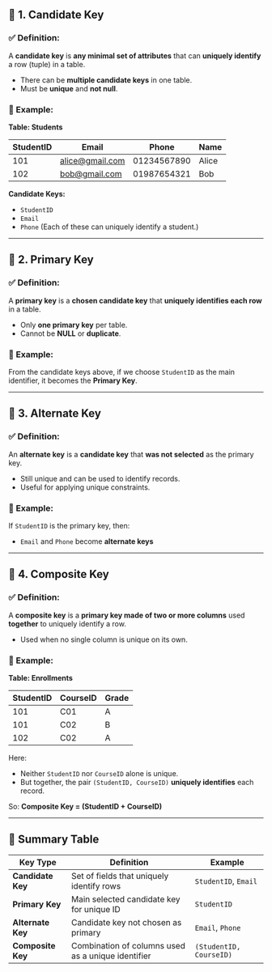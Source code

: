 ## 🔑 1. **Candidate Key**

### ✅ Definition:

A **candidate key** is **any minimal set of attributes** that can **uniquely identify** a row (tuple) in a table.

* There can be **multiple candidate keys** in one table.
* Must be **unique** and **not null**.

### 📌 Example:

**Table: Students**

| StudentID | Email                                     | Phone       | Name  |
| --------- | ----------------------------------------- | ----------- | ----- |
| 101       | [alice@gmail.com](mailto:alice@gmail.com) | 01234567890 | Alice |
| 102       | [bob@gmail.com](mailto:bob@gmail.com)     | 01987654321 | Bob   |

**Candidate Keys:**

* `StudentID`
* `Email`
* `Phone`
  (Each of these can uniquely identify a student.)

---

## 🔑 2. **Primary Key**

### ✅ Definition:

A **primary key** is a **chosen candidate key** that **uniquely identifies each row** in a table.

* Only **one primary key** per table.
* Cannot be **NULL** or **duplicate**.

### 📌 Example:

From the candidate keys above, if we choose `StudentID` as the main identifier, it becomes the **Primary Key**.

---

## 🔑 3. **Alternate Key**

### ✅ Definition:

An **alternate key** is a **candidate key** that **was not selected** as the primary key.

* Still unique and can be used to identify records.
* Useful for applying unique constraints.

### 📌 Example:

If `StudentID` is the primary key, then:

* `Email` and `Phone` become **alternate keys**

---

## 🔑 4. **Composite Key**

### ✅ Definition:

A **composite key** is a **primary key made of two or more columns** used **together** to uniquely identify a row.

* Used when no single column is unique on its own.

### 📌 Example:

**Table: Enrollments**

| StudentID | CourseID | Grade |
| --------- | -------- | ----- |
| 101       | C01      | A     |
| 101       | C02      | B     |
| 102       | C02      | A     |

Here:

* Neither `StudentID` nor `CourseID` alone is unique.
* But together, the pair `(StudentID, CourseID)` **uniquely identifies** each record.

So:
**Composite Key = (StudentID + CourseID)**

---

## 🔁 Summary Table

| Key Type          | Definition                                         | Example                 |
| ----------------- | -------------------------------------------------- | ----------------------- |
| **Candidate Key** | Set of fields that uniquely identify rows          | `StudentID`, `Email`    |
| **Primary Key**   | Main selected candidate key for unique ID          | `StudentID`             |
| **Alternate Key** | Candidate key not chosen as primary                | `Email`, `Phone`        |
| **Composite Key** | Combination of columns used as a unique identifier | `(StudentID, CourseID)` |